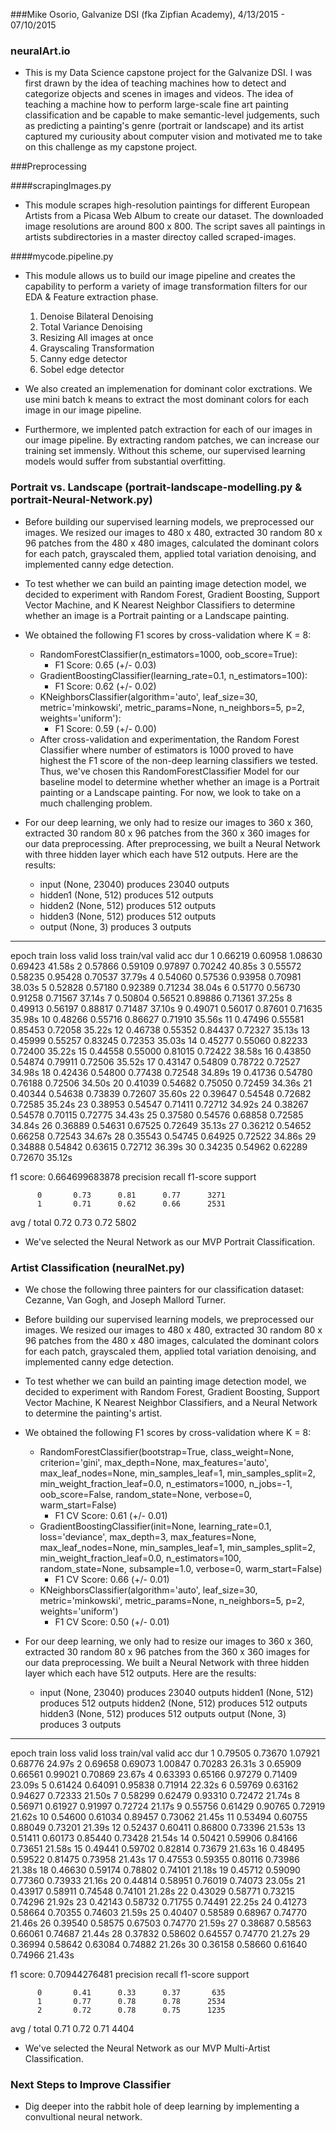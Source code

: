 ###Mike Osorio, Galvanize DSI (fka Zipfian Academy), 4/13/2015 - 07/10/2015

### neuralArt.io
* This is my Data Science capstone project for the Galvanize DSI. I was first drawn by the idea of teaching machines how to detect and categorize objects and scenes in images and videos. The idea of teaching a machine how to perform large-scale fine art painting classification and be capable to make semantic-level judgements, such as predicting a painting's genre (portrait or landscape) and its artist captured my curiousity about computer vision and motivated me to take on this challenge as my capstone project. 

###Preprocessing

####scrapingImages.py
* This module scrapes high-resolution paintings for different European Artists from a Picasa Web Album to create our dataset. 
The downloaded image resolutions are around 800 x 800. The script saves all paintings in artists subdirectories in a master directoy called scraped-images.

####mycode.pipeline.py
* This module allows us to build our image pipeline and creates the capability to perform a variety of image transformation filters for our EDA & Feature extraction phase.
    1. Denoise Bilateral Denoising
    2. Total Variance Denoising
    3. Resizing All images at once
    3. Grayscaling Transformation
    4. Canny edge detector
    5. Sobel edge detector

* We also created an implemenation for dominant color exctrations. We use mini batch k means to extract the most dominant colors for each image in our image pipeline.

* Furthermore, we implented patch extraction for each of our images in our image pipeline. By extracting random patches, we can increase our training set immensly. Without this scheme, our supervised learning models would suffer from substantial overfitting.


### Portrait vs. Landscape  (portrait-landscape-modelling.py & portrait-Neural-Network.py)
* Before building our supervised learning models, we preprocessed our images. We resized our images to 480 x 480, extracted 30 random 80 x 96 patches from the 480 x 480 images, calculated the dominant colors for each patch, grayscaled them, applied total variation denoising, and implemented canny edge detection. 

* To test whether we can build an painting image detection model, we decided to experiment with Random Forest, Gradient Boosting, Support Vector Machine, and K Nearest Neighbor Classifiers to determine whether an image is a Portrait painting or a Landscape painting. 

* We obtained the following F1 scores by cross-validation where K = 8:
	- RandomForestClassifier(n_estimators=1000, oob_score=True):
		- F1 Score: 0.65 (+/- 0.03)
	- GradientBoostingClassifier(learning_rate=0.1, n_estimators=100):
		- F1 Score: 0.62 (+/- 0.02)
	- KNeighborsClassifier(algorithm='auto', leaf_size=30, metric='minkowski',
           metric_params=None, n_neighbors=5, p=2, weights='uniform'):
		- F1 Score: 0.59 (+/- 0.00)

  * After cross-validation and experimentation, the Random Forest Classifier where number of estimators is 1000 proved to have highest the F1 score of the non-deep learning classifiers we tested. Thus, we've chosen this RandomForestClassifier Model for our baseline model to determine whether whether an image is a Portrait painting or a Landscape painting. For now, we look to take on a much challenging problem.

* For our deep learning, we only had to resize our images to 360 x 360, extracted 30 random 80 x 96 patches from the 360 x 360 images for our data preprocessing. After preprocessing, we built a Neural Network with three hidden layer which each have 512 outputs. Here are the results:

  - input                 (None, 23040)           produces   23040 outputs
  - hidden1               (None, 512)             produces     512 outputs
  - hidden2               (None, 512)             produces     512 outputs
  - hidden3               (None, 512)             produces     512 outputs
  - output                (None, 3)               produces       3 outputs


-------  ------------  ------------  -----------  -----------  ------
epoch    train loss    valid loss    train/val    valid acc  dur
      1       0.66219       0.60958      1.08630      0.69423  41.58s
      2       0.57866       0.59109      0.97897      0.70242  40.85s
      3       0.55572       0.58235      0.95428      0.70537  37.79s
      4       0.54060       0.57536      0.93958      0.70981  38.03s
      5       0.52828       0.57180      0.92389      0.71234  38.04s
      6       0.51770       0.56730      0.91258      0.71567  37.14s
      7       0.50804       0.56521      0.89886      0.71361  37.25s
      8       0.49913       0.56197      0.88817      0.71487  37.10s
      9       0.49071       0.56017      0.87601      0.71635  35.98s
     10       0.48266       0.55716      0.86627      0.71910  35.56s
     11       0.47496       0.55581      0.85453      0.72058  35.22s
     12       0.46738       0.55352      0.84437      0.72327  35.13s
     13       0.45999       0.55257      0.83245      0.72353  35.03s
     14       0.45277       0.55060      0.82233      0.72400  35.22s
     15       0.44558       0.55000      0.81015      0.72422  38.58s
     16       0.43850       0.54874      0.79911      0.72506  35.52s
     17       0.43147       0.54809      0.78722      0.72527  34.98s
     18       0.42436       0.54800      0.77438      0.72548  34.89s
     19       0.41736       0.54780      0.76188      0.72506  34.50s
     20       0.41039       0.54682      0.75050      0.72459  34.36s
     21       0.40344       0.54638      0.73839      0.72607  35.60s
     22       0.39647       0.54548      0.72682      0.72585  35.24s
     23       0.38953       0.54547      0.71411      0.72712  34.92s
     24       0.38267       0.54578      0.70115      0.72775  34.43s
     25       0.37580       0.54576      0.68858      0.72585  34.84s
     26       0.36889       0.54631      0.67525      0.72649  35.13s
     27       0.36212       0.54652      0.66258      0.72543  34.67s
     28       0.35543       0.54745      0.64925      0.72522  34.86s
     29       0.34888       0.54842      0.63615      0.72712  36.39s
     30       0.34235       0.54962      0.62289      0.72670  35.12s

f1 score: 0.664699683878
             precision    recall  f1-score   support

          0       0.73      0.81      0.77      3271
          1       0.71      0.62      0.66      2531

avg / total       0.72      0.73      0.72      5802

* We've selected the Neural Network as our MVP Portrait Classification.

### Artist Classification (neuralNet.py)
* We chose the following three painters for our classification dataset: Cezanne, Van Gogh, and Joseph Mallord Turner.

* Before building our supervised learning models, we preprocessed our images. We resized our images to 480 x 480, extracted 30 random 80 x 96 patches from the 480 x 480 images, calculated the dominant colors for each patch, grayscaled them, applied total variation denoising, and implemented canny edge detection.

* To test whether we can build an painting image detection model, we decided to experiment with Random Forest, Gradient Boosting, Support Vector Machine, K Nearest Neighbor Classifiers, and a Neural Network to determine the painting's artist. 

* We obtained the following F1 scores by cross-validation where K = 8:
    - RandomForestClassifier(bootstrap=True, class_weight=None, criterion='gini',
            max_depth=None, max_features='auto', max_leaf_nodes=None,
            min_samples_leaf=1, min_samples_split=2,
            min_weight_fraction_leaf=0.0, n_estimators=1000, n_jobs=-1,
            oob_score=False, random_state=None, verbose=0,
            warm_start=False)
        - F1 CV Score: 0.61 (+/- 0.01)
    - GradientBoostingClassifier(init=None, learning_rate=0.1, loss='deviance',
              max_depth=3, max_features=None, max_leaf_nodes=None,
              min_samples_leaf=1, min_samples_split=2,
              min_weight_fraction_leaf=0.0, n_estimators=100,
              random_state=None, subsample=1.0, verbose=0,
              warm_start=False)
        - F1 CV Score: 0.66 (+/- 0.01)
    - KNeighborsClassifier(algorithm='auto', leaf_size=30, metric='minkowski',
           metric_params=None, n_neighbors=5, p=2, weights='uniform')
        - F1 CV Score: 0.50 (+/- 0.01)

* For our deep learning, we only had to resize our images to 360 x 360, extracted 30 random 80 x 96 patches from the 360 x 360 images for our data preprocessing. We built a Neural Network with three hidden layer which each have 512 outputs. Here are the results:

  - input                 (None, 23040)           produces   23040 outputs
  hidden1               (None, 512)             produces     512 outputs
  hidden2               (None, 512)             produces     512 outputs
  hidden3               (None, 512)             produces     512 outputs
  output                (None, 3)               produces       3 outputs

-------  ------------  ------------  -----------  -----------  ------
epoch    train loss    valid loss    train/val    valid acc  dur
      1       0.79505       0.73670      1.07921      0.68776  24.97s
      2       0.69658       0.69073      1.00847      0.70283  26.31s
      3       0.65909       0.66561      0.99021      0.70869  23.67s
      4       0.63393       0.65166      0.97279      0.71409  23.09s
      5       0.61424       0.64091      0.95838      0.71914  22.32s
      6       0.59769       0.63162      0.94627      0.72333  21.50s
      7       0.58299       0.62479      0.93310      0.72472  21.74s
      8       0.56971       0.61927      0.91997      0.72724  21.17s
      9       0.55756       0.61429      0.90765      0.72919  21.62s
     10       0.54600       0.61034      0.89457      0.73062  21.45s
     11       0.53494       0.60755      0.88049      0.73201  21.39s
     12       0.52437       0.60411      0.86800      0.73396  21.53s
     13       0.51411       0.60173      0.85440      0.73428  21.54s
     14       0.50421       0.59906      0.84166      0.73651  21.58s
     15       0.49441       0.59702      0.82814      0.73679  21.63s
     16       0.48495       0.59522      0.81475      0.73958  21.43s
     17       0.47553       0.59355      0.80116      0.73986  21.38s
     18       0.46630       0.59174      0.78802      0.74101  21.18s
     19       0.45712       0.59090      0.77360      0.73933  21.16s
     20       0.44814       0.58951      0.76019      0.74073  23.05s
     21       0.43917       0.58911      0.74548      0.74101  21.28s
     22       0.43029       0.58771      0.73215      0.74296  21.92s
     23       0.42143       0.58732      0.71755      0.74491  22.25s
     24       0.41273       0.58664      0.70355      0.74603  21.59s
     25       0.40407       0.58589      0.68967      0.74770  21.46s
     26       0.39540       0.58575      0.67503      0.74770  21.59s
     27       0.38687       0.58563      0.66061      0.74687  21.44s
     28       0.37832       0.58602      0.64557      0.74770  21.27s
     29       0.36994       0.58642      0.63084      0.74882  21.26s
     30       0.36158       0.58660      0.61640      0.74966  21.43s


f1 score: 0.70944276481
             precision    recall  f1-score   support

          0       0.41      0.33      0.37       635
          1       0.77      0.78      0.78      2534
          2       0.72      0.78      0.75      1235

avg / total       0.71      0.72      0.71      4404

* We've selected the Neural Network as our MVP Multi-Artist Classification.

### Next Steps to Improve Classifier

* Dig deeper into the rabbit hole of deep learning by implementing a convultional neural network.